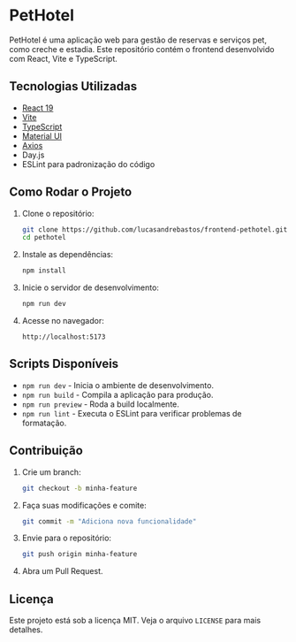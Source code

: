 # PetHotel

PetHotel é uma aplicação web para gestão de reservas e serviços pet, como creche e estadia. Este repositório contém o frontend desenvolvido com React, Vite e TypeScript.

## Tecnologias Utilizadas

- [React 19](https://react.dev/)
- [Vite](https://vitejs.dev/)
- [TypeScript](https://www.typescriptlang.org/)
- [Material UI](https://mui.com/)
- [Axios](https://axios-http.com/)
- Day.js
- ESLint para padronização do código

## Como Rodar o Projeto

1. Clone o repositório:

   ```sh
   git clone https://github.com/lucasandrebastos/frontend-pethotel.git
   cd pethotel
   ```

2. Instale as dependências:

   ```sh
   npm install
   ```

3. Inicie o servidor de desenvolvimento:

   ```sh
   npm run dev
   ```

4. Acesse no navegador:

   ```
   http://localhost:5173
   ```

## Scripts Disponíveis

- `npm run dev` - Inicia o ambiente de desenvolvimento.
- `npm run build` - Compila a aplicação para produção.
- `npm run preview` - Roda a build localmente.
- `npm run lint` - Executa o ESLint para verificar problemas de formatação.

## Contribuição

1. Crie um branch:
   ```sh
   git checkout -b minha-feature
   ```
2. Faça suas modificações e comite:
   ```sh
   git commit -m "Adiciona nova funcionalidade"
   ```
3. Envie para o repositório:
   ```sh
   git push origin minha-feature
   ```
4. Abra um Pull Request.

## Licença

Este projeto está sob a licença MIT. Veja o arquivo `LICENSE` para mais detalhes.
